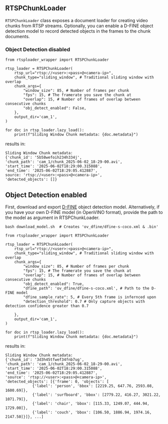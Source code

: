 ## RTSPChunkLoader
`RTSPChunkLoader` class exposes a document loader for creating video chunks from RTSP streams.
Optionally, you can enable a D-FINE object detection model to record detected objects in the frames to the chunk documents.

### Object Detection disabled
```
from rtsploader_wrapper import RTSPChunkLoader

rtsp_loader = RTSPChunkLoader(
    rtsp_url="rtsp://<user>:<pass>@<camera-ip>",
    chunk_type="sliding_window", # Traditional sliding window with overlap
    chunk_args={
        "window_size": 85, # Number of frames per chunk
        "fps": 15, # The framerate you save the chunk at
        "overlap": 15, # Number of frames of overlap between consecutive chunks
        "obj_detect_enabled": False,
    },
    output_dir='cam_1',
)

for doc in rtsp_loader.lazy_load():
    print(f"Sliding Window Chunk metadata: {doc.metadata}")
```

results in:
```
Sliding Window Chunk metadata:
{'chunk_id': '5b58wefoih234h334j',
'chunk_path': 'cam_1/chunk_2025-06-02_18-29-00.avi',
'start_time': '2025-06-02T18:29:00.315088',
'end_time': '2025-06-02T18:29:05.412887',
source: 'rtsp://<user>:<pass>@<camera-ip>',
'detected_objects': []}
```


## Object Detection enabled
First, download and export [D-FINE](https://github.com/Peterande/D-FINE/tree/master) object detection model. Alternatively, if you have your own D-FINE model (in OpenVINO format), provide the path to the model as argument in RTSPChunkLoader.
```
bash download_model.sh  # Creates 'ov_dfine/dfine-s-coco.xml & .bin'
```

```
from rtsploader_wrapper import RTSPChunkLoader

rtsp_loader = RTSPChunkLoader(
    rtsp_url="rtsp://<user>:<pass>@<camera-ip>",
    chunk_type="sliding_window", # Traditional sliding window with overlap
    chunk_args={
        "window_size": 85, # Number of frames per chunk
        "fps": 15, # The framerate you save the chunk at
        "overlap": 15, # Number of frames of overlap between consecutive chunks
        "obj_detect_enabled": True,
        "dfine_path": 'ov_dfine/dfine-s-coco.xml', # Path to the D-FINE model
        "dfine_sample_rate": 5, # Every 5th frame is infernced upon
        "detection_threshold": 0.7 # Only capture objects with detection confidence greater than 0.7

    },
    output_dir='cam_1',
)

for doc in rtsp_loader.lazy_load():
    print(f"Sliding Window Chunk metadata: {doc.metadata}")
```

results in:
```
Sliding Window Chunk metadata: 
{'chunk_id': '3d3h45tfwef34fnb7ug',
'chunk_path': 'cam_1/chunk_2025-06-02_18-29-00.avi',
'start_time': '2025-06-02T18:29:00.315088',
'end_time': '2025-06-02T18:29:05.412887',
'source': 'rtsp://<user>:<pass>@<camera-ip>',
'detected_objects': [{'frame': 0, 'objects': [
			{'label': 'person', 'bbox': [2219.25, 647.76, 2593.08, 1600.69]},
			{'label': 'surfboard', 'bbox': [2779.22, 416.27, 3021.22, 1071.79]},
			{'label': 'chair', 'bbox': [115.33, 1249.07, 444.94, 1729.00]},
			{'label': 'couch', 'bbox': [106.50, 1886.94, 1974.16, 2147.50]}]}, ...]
```
